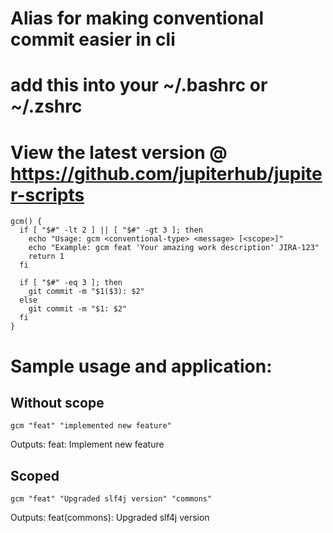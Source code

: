 # Alias for making conventional commit easier in cli

# add this into your ~/.bashrc or ~/.zshrc

# View the latest version @ https://github.com/jupiterhub/jupiter-scripts

```
gcm() {
  if [ "$#" -lt 2 ] || [ "$#" -gt 3 ]; then
    echo "Usage: gcm <conventional-type> <message> [<scope>]"
    echo "Example: gcm feat 'Your amazing work description' JIRA-123"
    return 1
  fi

  if [ "$#" -eq 3 ]; then
    git commit -m "$1($3): $2"
  else
    git commit -m "$1: $2"
  fi
}
```

# Sample usage and application:

## Without scope

`gcm "feat" "implemented new feature"`

Outputs: feat: Implement new feature

## Scoped

`gcm "feat" "Upgraded slf4j version" "commons"`

Outputs: feat(commons): Upgraded slf4j version
